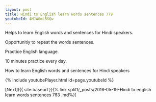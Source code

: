 ```yaml
---
layout: post
title: Hindi to English learn words sentences 779 
youtubeId: 4MJW0mL5SQw
---
```

 
 
Helps to learn English words and sentences for Hindi speakers.

Opportunitiy to repeat the words sentences. 

Practice English language. 
 
10 minutes practice every day. 
 
How to learn English words and sentences for Hindi speakers 
 
{% include youtubePlayer.html id=page.youtubeId %}
 
 
[Next]({{ site.baseurl }}{% link  split1/_posts/2016-05-19-Hindi to english learn words sentences 763 .md%})
 
